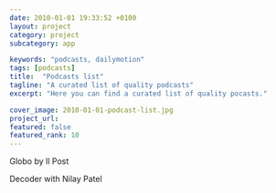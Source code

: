```yaml
---
date: 2010-01-01 19:33:52 +0100
layout: project
category: project
subcategory: app

keywords: "podcasts, dailymotion"
tags: [podcasts]
title:  "Podcasts list"
tagline: "A curated list of quality podcasts"
excerpt: "Here you can find a curated list of quality pocasts."

cover_image: 2010-01-01-podcast-list.jpg
project_url: 
featured: false
featured_rank: 10
---
```


Globo by Il Post

<div class="video-wrapper-special" style="width:680px; display:inherit !important;">
  <script src="https://geo.dailymotion.com/player/xbqd7.js" data-video="kA8AiAmNd3Vc00yJrM8"></script>
</div>


Decoder with Nilay Patel

<div class="video-wrapper-special" style="width:680px; display:inherit !important;">
  <script src="https://geo.dailymotion.com/player/xbqd7.js" data-video="kQZPVJyrCLKuYOyJts1"></script>
</div>
